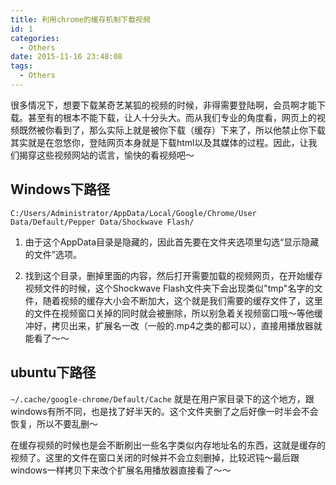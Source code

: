 ```yaml
---
title: 利用chrome的缓存机制下载视频
id: 1
categories:
  - Others
date: 2015-11-16 23:48:08
tags:
  - Others
---
```


很多情况下，想要下载某奇艺某狐的视频的时候，非得需要登陆啊，会员啊才能下载。甚至有的根本不能下载，让人十分头大。而从我们专业的角度看，网页上的视频既然被你看到了，那么实际上就是被你下载（缓存）下来了，所以他禁止你下载其实就是在忽悠你，登陆网页本身就是下载html以及其媒体的过程。因此，让我们揭穿这些视频网站的谎言，愉快的看视频吧～

## Windows下路径
`C:/Users/Administrator/AppData/Local/Google/Chrome/User Data/Default/Pepper Data/Shockwave Flash/`

1. 由于这个AppData目录是隐藏的，因此首先要在文件夹选项里勾选“显示隐藏的文件”选项。

2. 找到这个目录，删掉里面的内容，然后打开需要加载的视频网页，在开始缓存视频文件的时候，这个Shockwave Flash文件夹下会出现类似"tmp"名字的文件，随着视频的缓存大小会不断加大，这个就是我们需要的缓存文件了，这里的文件在视频窗口关掉的同时就会被删除，所以别急着关视频窗口哦～等他缓冲好，拷贝出来，扩展名一改（一般的.mp4之类的都可以），直接用播放器就能看了～～

## ubuntu下路径
`~/.cache/google-chrome/Default/Cache`
就是在用户家目录下的这个地方，跟windows有所不同，也是找了好半天的。这个文件夹删了之后好像一时半会不会恢复，所以不要乱删～

在缓存视频的时候也是会不断刷出一些名字类似内存地址名的东西，这就是缓存的视频了。这里的文件在窗口关闭的时候并不会立刻删掉，比较迟钝～最后跟windows一样拷贝下来改个扩展名用播放器直接看了～～